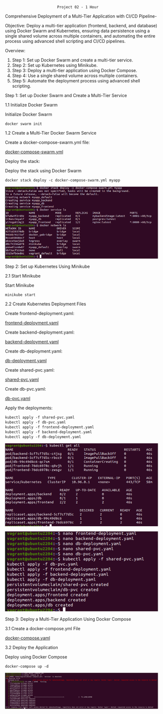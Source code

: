 

                            Project 02 - 1 Hour

Comprehensive Deployment of a Multi-Tier Application with CI/CD Pipeline-

Objective:
Deploy a multi-tier application (frontend, backend, and database) using Docker Swarm and Kubernetes, ensuring data persistence using a single shared volume across multiple containers, and automating the entire process using advanced shell scripting and CI/CD pipelines.

Overview:

1. Step 1: Set up Docker Swarm and create a multi-tier service.
2. Step 2: Set up Kubernetes using Minikube.
3. Step 3: Deploy a multi-tier application using Docker Compose.
4. Step 4: Use a single shared volume across multiple containers.
5. Step 5: Automate the deployment process using advanced shell scripting.

Step 1: Set up Docker Swarm and Create a Multi-Tier Service

1.1 Initialize Docker Swarm

Initialize Docker Swarm
    
    docker swarm init

1.2 Create a Multi-Tier Docker Swarm Service

Create a docker-compose-swarm.yml file:

[docker-compose-swarm.yml](Project02/docker-compose-swarm.yml)

Deploy the stack:

Deploy the stack using Docker Swarm

    docker stack deploy -c docker-compose-swarm.yml myapp

![alt text](img/image12.png)


Step 2: Set up Kubernetes Using Minikube

2.1 Start Minikube

Start Minikube

    minikube start

2.2 Create Kubernetes Deployment Files

Create frontend-deployment.yaml:

[frontend-deployment.yaml](Project02/frontend-deployment.yaml)

Create backend-deployment.yaml:

[backend-deployment.yaml](Project02/backend-deployment.yaml)

Create db-deployment.yaml:

[db-deployment.yaml](Project02/db-deployment.yaml)

Create shared-pvc.yaml:

[shared-pvc.yaml](Project02/shared-pvc.yaml)

Create db-pvc.yaml:

[db-pvc.yaml](Project02/db-pvc.yaml)

Apply the deployments:

    kubectl apply -f shared-pvc.yaml
    kubectl apply -f db-pvc.yaml
    kubectl apply -f frontend-deployment.yaml
    kubectl apply -f backend-deployment.yaml
    kubectl apply -f db-deployment.yaml

![alt text](img/image13.png)

![alt text](img/image14.png)

Step 3: Deploy a Multi-Tier Application Using Docker Compose

3.1 Create a docker-compose.yml File

[docker-compose.yaml](Project02/docker-compose.yml)

3.2 Deploy the Application

Deploy using Docker Compose

    docker-compose up -d

![alt text](img/image15.png)

